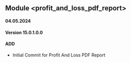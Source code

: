 ## Module <profit_and_loss_pdf_report>

#### 04.05.2024
#### Version 15.0.1.0.0
#### ADD

- Initial Commit for Profit And Loss PDF Report
